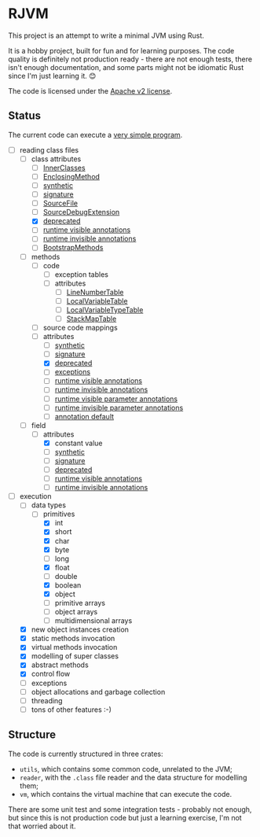 # RJVM

This project is an attempt to write a minimal JVM using Rust.

It is a hobby project, built for fun and for learning purposes. The code quality is definitely not production ready -
there are not enough tests, there isn't enough documentation, and some parts might not be idiomatic Rust since I'm
just learning it. 😊

The code is licensed under the [Apache v2 license](./LICENSE).

## Status

The current code can execute a [very simple program](./vm/tests/resources/rjvm/SimpleMain.java).

- [ ] reading class files
  - [ ] class attributes
    - [ ] [InnerClasses](https://docs.oracle.com/javase/specs/jvms/se7/html/jvms-4.html#jvms-4.7.6)
    - [ ] [EnclosingMethod](https://docs.oracle.com/javase/specs/jvms/se7/html/jvms-4.html#jvms-4.7.7)
    - [ ] [synthetic](https://docs.oracle.com/javase/specs/jvms/se7/html/jvms-4.html#jvms-4.7.8)
    - [ ] [signature](https://docs.oracle.com/javase/specs/jvms/se7/html/jvms-4.html#jvms-4.7.9)
    - [ ] [SourceFile](https://docs.oracle.com/javase/specs/jvms/se7/html/jvms-4.html#jvms-4.7.10)
    - [ ] [SourceDebugExtension](https://docs.oracle.com/javase/specs/jvms/se7/html/jvms-4.html#jvms-4.7.11)
    - [x] [deprecated](https://docs.oracle.com/javase/specs/jvms/se7/html/jvms-4.html#jvms-4.7.15)
    - [ ] [runtime visible annotations](https://docs.oracle.com/javase/specs/jvms/se7/html/jvms-4.html#jvms-4.7.16)
    - [ ] [runtime invisible annotations](https://docs.oracle.com/javase/specs/jvms/se7/html/jvms-4.html#jvms-4.7.17)
    - [ ] [BootstrapMethods](https://docs.oracle.com/javase/specs/jvms/se7/html/jvms-4.html#jvms-4.7.21)
  - [ ] methods
    - [ ] code
        - [ ] exception tables
        - [ ] attributes
          - [ ] [LineNumberTable](https://docs.oracle.com/javase/specs/jvms/se7/html/jvms-4.html#jvms-4.7.12)
          - [ ] [LocalVariableTable](https://docs.oracle.com/javase/specs/jvms/se7/html/jvms-4.html#jvms-4.7.13)
          - [ ] [LocalVariableTypeTable](https://docs.oracle.com/javase/specs/jvms/se7/html/jvms-4.html#jvms-4.7.14)
          - [ ] [StackMapTable](https://docs.oracle.com/javase/specs/jvms/se7/html/jvms-4.html#jvms-4.7.4)
    - [ ] source code mappings
    - [ ] attributes
      - [ ] [synthetic](https://docs.oracle.com/javase/specs/jvms/se7/html/jvms-4.html#jvms-4.7.8)
      - [ ] [signature](https://docs.oracle.com/javase/specs/jvms/se7/html/jvms-4.html#jvms-4.7.9)
      - [x] [deprecated](https://docs.oracle.com/javase/specs/jvms/se7/html/jvms-4.html#jvms-4.7.15)
      - [ ] [exceptions](https://docs.oracle.com/javase/specs/jvms/se7/html/jvms-4.html#jvms-4.7.5)
      - [ ] [runtime visible annotations](https://docs.oracle.com/javase/specs/jvms/se7/html/jvms-4.html#jvms-4.7.16)
      - [ ] [runtime invisible annotations](https://docs.oracle.com/javase/specs/jvms/se7/html/jvms-4.html#jvms-4.7.17)
      - [ ] [runtime visible parameter annotations](https://docs.oracle.com/javase/specs/jvms/se7/html/jvms-4.html#jvms-4.7.18)
      - [ ] [runtime invisible parameter annotations](https://docs.oracle.com/javase/specs/jvms/se7/html/jvms-4.html#jvms-4.7.19)
      - [ ] [annotation default](https://docs.oracle.com/javase/specs/jvms/se7/html/jvms-4.html#jvms-4.7.20)
  - [ ] field
    - [ ] attributes
      - [x] constant value
      - [ ] [synthetic](https://docs.oracle.com/javase/specs/jvms/se7/html/jvms-4.html#jvms-4.7.8)
      - [ ] [signature](https://docs.oracle.com/javase/specs/jvms/se7/html/jvms-4.html#jvms-4.7.9)
      - [ ] [deprecated](https://docs.oracle.com/javase/specs/jvms/se7/html/jvms-4.html#jvms-4.7.15)
      - [ ] [runtime visible annotations](https://docs.oracle.com/javase/specs/jvms/se7/html/jvms-4.html#jvms-4.7.16)
      - [ ] [runtime invisible annotations](https://docs.oracle.com/javase/specs/jvms/se7/html/jvms-4.html#jvms-4.7.17)
- [ ] execution
  - [ ] data types
      - [ ] primitives
        - [x] int
        - [x] short
        - [x] char
        - [x] byte
        - [ ] long
        - [x] float
        - [ ] double
        - [x] boolean
        - [x] object
        - [ ] primitive arrays
        - [ ] object arrays
        - [ ] multidimensional arrays
  - [x] new object instances creation
  - [x] static methods invocation
  - [x] virtual methods invocation
  - [x] modelling of super classes
  - [x] abstract methods
  - [x] control flow
  - [ ] exceptions
  - [ ] object allocations and garbage collection
  - [ ] threading
  - [ ] tons of other features :-)

## Structure

The code is currently structured in three crates:

- `utils`, which contains some common code, unrelated to the JVM;
- `reader`, with the `.class` file reader and the data structure for modelling them;
- `vm`, which contains the virtual machine that can execute the code.

There are some unit test and some integration tests - probably not enough, 
but since this is not production code but just a learning exercise,
I'm not that worried about it.
